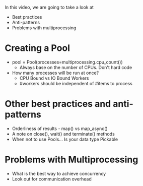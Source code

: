 In this video, we are going to take a look at
- Best practices
- Anti-patterns
- Problems with multiprocessing

# Creating a Pool
- pool = Pool(processes=multiprocessing.cpu_count())
    - Always base on the number of CPUs. Don't hard code
- How many processes will be run at once?
    - CPU Bound vs IO Bound Workers
    - #workers should be independent of #items to process

# Other best practices and anti-patterns
- Orderliness of results - map() vs map_async()
- A note on close(), wait() and terminate() methods
- When not to use Pools... Is your data type Pickable

# Problems with Multiprocessing
- What is the best way to achieve concurrency
- Look out for communication overhead
